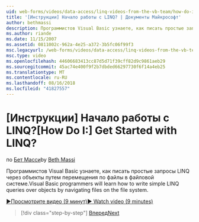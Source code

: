 ```yaml
---
uid: web-forms/videos/data-access/linq-videos-from-the-vb-team/how-do-i-get-started-with-linq
title: '[Инструкции] Начало работы с LINQ? | Документы Майкрософт'
author: bethmassi
description: Программистов Visual Basic узнаете, как писать простые запросы LINQ через объекты путем перемещения по файлы в файловой системе.
ms.author: riande
ms.date: 11/15/2007
ms.assetid: 0811002c-962a-4e25-a372-3b5fc06f99f3
msc.legacyurl: /web-forms/videos/data-access/linq-videos-from-the-vb-team/how-do-i-get-started-with-linq
msc.type: video
ms.openlocfilehash: 44606683413cc87d5d71f39cff82d9c9861aeb29
ms.sourcegitcommit: 45ac74e400f9f2b7dbded66297730f6f14a4eb25
ms.translationtype: MT
ms.contentlocale: ru-RU
ms.lasthandoff: 08/16/2018
ms.locfileid: "41827557"
---
```

<a name="how-do-i-get-started-with-linq"></a><span data-ttu-id="a3ef8-104">[Инструкции] Начало работы с LINQ?</span><span class="sxs-lookup"><span data-stu-id="a3ef8-104">[How Do I:] Get Started with LINQ?</span></span>
====================
<span data-ttu-id="a3ef8-105">по [Бет Масси](https://github.com/bethmassi)</span><span class="sxs-lookup"><span data-stu-id="a3ef8-105">by [Beth Massi](https://github.com/bethmassi)</span></span>

<span data-ttu-id="a3ef8-106">Программистов Visual Basic узнаете, как писать простые запросы LINQ через объекты путем перемещения по файлы в файловой системе.</span><span class="sxs-lookup"><span data-stu-id="a3ef8-106">Visual Basic programmers will learn how to write simple LINQ queries over objects by navigating files on the file system.</span></span>

[<span data-ttu-id="a3ef8-107">&#9654;Просмотрите видео (9 минут)</span><span class="sxs-lookup"><span data-stu-id="a3ef8-107">&#9654; Watch video (9 minutes)</span></span>](https://channel9.msdn.com/Blogs/ASP-NET-Site-Videos/how-do-i-get-started-with-linq)

> [!div class="step-by-step"]
> [<span data-ttu-id="a3ef8-108">Вперед</span><span class="sxs-lookup"><span data-stu-id="a3ef8-108">Next</span></span>](how-do-i-perform-group-and-aggregate-queries.md)
